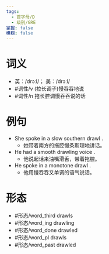 ```yaml
---
tags:
  - 首字母/D
  - 级别/GRE
掌握: false
模糊: false
---
```

# 词义
- 英：/drɔːl/； 美：/drɔːl/
- #词性/v  (拉长调子)慢吞吞地说
- #词性/n  拖长腔调慢吞吞说的话
# 例句
- She spoke in a slow southern drawl .
	- 她带着南方的拖腔慢条斯理地讲话。
- He had a smooth drawling voice .
	- 他说起话来油嘴滑舌，带着拖腔。
- He spoke in a monotone drawl .
	- 他用慢吞吞又单调的语气说话。
# 形态
- #形态/word_third drawls
- #形态/word_ing drawling
- #形态/word_done drawled
- #形态/word_pl drawls
- #形态/word_past drawled
